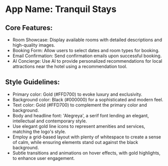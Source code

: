 # **App Name**: Tranquil Stays

## Core Features:

- Room Showcase: Display available rooms with detailed descriptions and high-quality images.
- Booking Form: Allow users to select dates and room types for booking.
- Email Confirmation: Send confirmation emails upon successful booking.
- AI Concierge: Use AI to provide personalized recommendations for local attractions near the hotel using a recommendation tool.

## Style Guidelines:

- Primary color: Gold (#FFD700) to evoke luxury and exclusivity.
- Background color: Black (#000000) for a sophisticated and modern feel.
- Text color: Gold (#FFD700) to complement the primary color and background.
- Body and headline font: 'Alegreya', a serif font lending an elegant, intellectual and contemporary style.
- Use elegant gold line icons to represent amenities and services, matching the logo's style.
- Employ a grid-based layout with plenty of whitespace to create a sense of calm, while ensuring elements stand out against the black background.
- Subtle transitions and animations on hover effects, with gold highlights, to enhance user engagement.